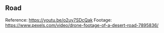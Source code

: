 ## Road

Reference: https://youtu.be/o2uy7SDcQak
Footage: https://www.pexels.com/video/drone-footage-of-a-desert-road-7895836/ 
